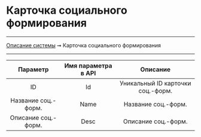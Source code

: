 # Карточка социального формирования

----
[Описание системы](./index.md) ➞ Карточка социального формирования

----

| Параметр 						| Имя параметра в API	 | Описание
| :--------: 					| :-------------------:	 | :--------:
| ID							| Id					 | Уникальный ID карточки соц.-форм.
| Название соц.-форм.			| Name					 | Название соц.-форм.
| Описание соц.-форм.			| Desc					 | Описание соц.-форм.
